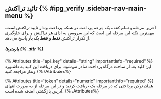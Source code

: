 ## تائید تراکنش {% #ipg_verify .sidebar-nav-main-menu %}

آخرین مرحله و تمام کننده یک چرخه پرداخت در شبکه پرداخت وندار تایید تراکنش است. مهمترین نکته این مرحله این است که این سرویس به ازای هر تراکنش و برای جلوگیری از تکرار تراکنش **فقط و فقط یک بار** پاسخ می‌دهد.

##### پارمترها {% .attr %}

 {% Attributes title="api_key" details="string" importantInfo="required" %}
  این کلید بعد از ساخت درگاه پرداخت صادر می‌شود. برای دریافت این کلید به داشبورد وندار مراجعه کنید
  {% /Attributes%}

 {% Attributes title="token" details="numeric" importantInfo="required" %}
  همان توکن پرداختی که در مرحله یک دریافت کردید و در این مرحله از به صورت انتهای آدرس بازگشتی اضافه شده است.
  {% /Attributes%}